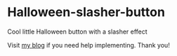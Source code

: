 # Halloween-slasher-button
Cool little Halloween button with a slasher effect

Visit <a href="http://www.etfluent.com/2016/10/07/halloween-2016-bloody-slasher-button/" target="_blank">my blog</a> if you need help implementing. Thank you!
